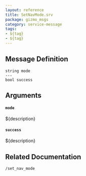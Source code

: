 ```yaml
---
layout: reference
title: SetNavMode.srv
package: gizmo_msgs
category: service-message
tags: 
- ${tag}
- ${tag} 
---
```


## Message Definition
```
string mode
---
bool success
```

## Arguments
#### `mode`
${description}

#### `success`
${description}

## Related Documentation
``/set_nav_mode``  
